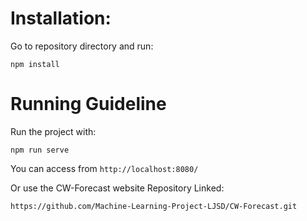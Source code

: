 # Installation:

Go to repository directory and run: 

`npm install`

# Running Guideline

Run the project with:

`npm run serve`

You can access from `http://localhost:8080/`

Or use the CW-Forecast website Repository Linked:

`https://github.com/Machine-Learning-Project-LJSD/CW-Forecast.git`
